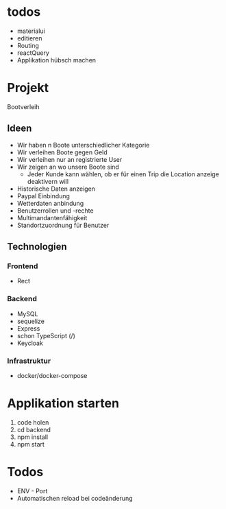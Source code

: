 # todos

- materialui
- editieren
- Routing
- reactQuery
- Applikation hübsch machen

# Projekt

Bootverleih

## Ideen

- Wir haben n Boote unterschiedlicher Kategorie
- Wir verleihen Boote gegen Geld
- Wir verleihen nur an registrierte User
- Wir zeigen an wo unsere Boote sind
  - Jeder Kunde kann wählen, ob er für einen Trip die Location anzeige deaktivern will
- Historische Daten anzeigen
- Paypal Einbindung
- Wetterdaten anbindung
- Benutzerrollen und -rechte
- Multimandantenfähigkeit
- Standortzuordnung für Benutzer

## Technologien

### Frontend

- Rect

### Backend

- MySQL
- sequelize
- Express
- schon TypeScript (/)
- Keycloak

### Infrastruktur

- docker/docker-compose

# Applikation starten

1. code holen
2. cd backend
3. npm install
4. npm start

# Todos

- ENV - Port
- Automatischen reload bei codeänderung
